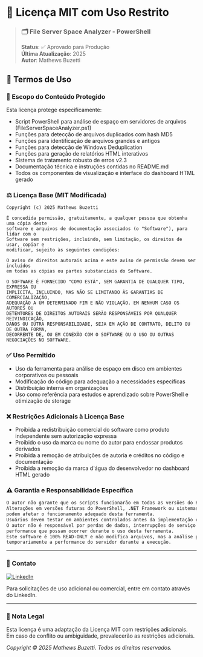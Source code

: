 # 📜 Licença MIT com Uso Restrito

> ### 🗂️ File Server Space Analyzer - PowerShell
> **Status**: ✅ Aprovado para Produção  
> **Última Atualização**: 2025  
> **Autor**: Mathews Buzetti

## 🔐 Termos de Uso

### 📑 Escopo do Conteúdo Protegido
Esta licença protege especificamente:
- Script PowerShell para análise de espaço em servidores de arquivos (FileServerSpaceAnalyzer.ps1)
- Funções para detecção de arquivos duplicados com hash MD5
- Funções para identificação de arquivos grandes e antigos
- Funções para detecção de Windows Deduplication
- Funções para geração de relatórios HTML interativos
- Sistema de tratamento robusto de erros v2.3
- Documentação técnica e instruções contidas no README.md
- Todos os componentes de visualização e interface do dashboard HTML gerado

### ⚖️ Licença Base (MIT Modificada)
```
Copyright (c) 2025 Mathews Buzetti

É concedida permissão, gratuitamente, a qualquer pessoa que obtenha uma cópia deste 
software e arquivos de documentação associados (o "Software"), para lidar com o 
Software sem restrições, incluindo, sem limitação, os direitos de usar, copiar e 
modificar, sujeito às seguintes condições:

O aviso de direitos autorais acima e este aviso de permissão devem ser incluídos 
em todas as cópias ou partes substanciais do Software.

O SOFTWARE É FORNECIDO "COMO ESTÁ", SEM GARANTIA DE QUALQUER TIPO, EXPRESSA OU 
IMPLÍCITA, INCLUINDO, MAS NÃO SE LIMITANDO ÀS GARANTIAS DE COMERCIALIZAÇÃO, 
ADEQUAÇÃO A UM DETERMINADO FIM E NÃO VIOLAÇÃO. EM NENHUM CASO OS AUTORES OU 
DETENTORES DE DIREITOS AUTORAIS SERÃO RESPONSÁVEIS POR QUALQUER REIVINDICAÇÃO, 
DANOS OU OUTRA RESPONSABILIDADE, SEJA EM AÇÃO DE CONTRATO, DELITO OU DE OUTRA FORMA, 
DECORRENTE DE, OU EM CONEXÃO COM O SOFTWARE OU O USO OU OUTRAS NEGOCIAÇÕES NO SOFTWARE.
```

### ✅ Uso Permitido
- Uso da ferramenta para análise de espaço em disco em ambientes corporativos ou pessoais
- Modificação do código para adequação a necessidades específicas
- Distribuição interna em organizações
- Uso como referência para estudos e aprendizado sobre PowerShell e otimização de storage

### ❌ Restrições Adicionais à Licença Base
- Proibida a redistribuição comercial do software como produto independente sem autorização expressa
- Proibido o uso da marca ou nome do autor para endossar produtos derivados
- Proibida a remoção de atribuições de autoria e créditos no código e documentação
- Proibida a remoção da marca d'água do desenvolvedor no dashboard HTML gerado

### ⚠️ Garantia e Responsabilidade Específica
```markdown
O autor não garante que os scripts funcionarão em todas as versões do PowerShell ou Windows.
Alterações em versões futuras do PowerShell, .NET Framework ou sistemas operacionais Windows
podem afetar o funcionamento adequado desta ferramenta.
Usuários devem testar em ambientes controlados antes da implementação completa.
O autor não é responsável por perdas de dados, interrupções de serviço ou problemas de
performance que possam ocorrer durante o uso desta ferramenta.
Este software é 100% READ-ONLY e não modifica arquivos, mas a análise pode impactar
temporariamente a performance do servidor durante a execução.
```

---

### 📧 Contato
[![LinkedIn](https://img.shields.io/badge/LinkedIn-Mathews_Buzetti-blue)](https://www.linkedin.com/in/mathewsbuzetti)

Para solicitações de uso adicional ou comercial, entre em contato através do LinkedIn.

---

### 📝 Nota Legal
Esta licença é uma adaptação da Licença MIT com restrições adicionais. Em caso de conflito ou ambiguidade, prevalecerão as restrições adicionais.

*Copyright © 2025 Mathews Buzetti. Todos os direitos reservados.*
